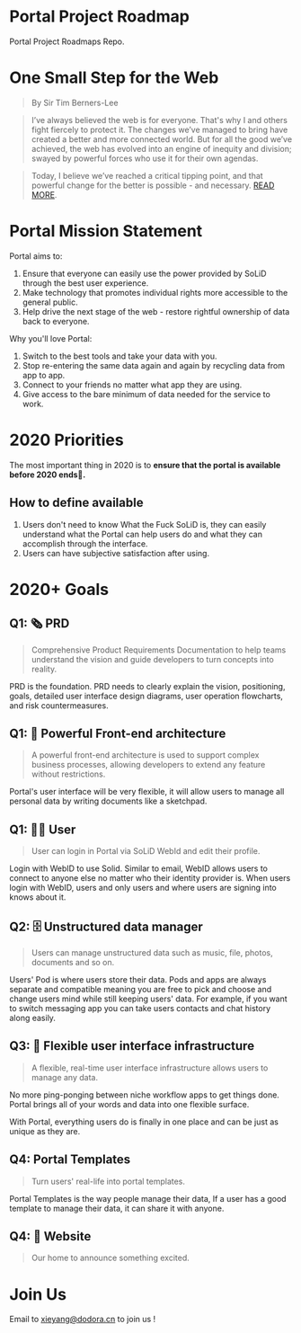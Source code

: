 # Portal Project Roadmap

Portal Project Roadmaps Repo.

# One Small Step for the Web

> By Sir Tim Berners-Lee

> I’ve always believed the web is for everyone. That's why I and others fight fiercely to protect it. The changes we’ve managed to bring have created a better and more connected world. But for all the good we’ve achieved, the web has evolved into an engine of inequity and division; swayed by powerful forces who use it for their own agendas.

> Today, I believe we’ve reached a critical tipping point, and that powerful change for the better is possible - and necessary. [READ MORE](https://inrupt.com/blog/one-small-step-for-the-web).

# Portal Mission Statement

Portal aims to:

1. Ensure that everyone can easily use the power provided by SoLiD through the best user experience.
1. Make technology that promotes individual rights more accessible to the general public.
1. Help drive the next stage of the web - restore rightful ownership of data back to everyone.

Why you'll love Portal:

1. Switch to the best tools and take your data with you.
1. Stop re-entering the same data again and again by recycling data from app to app.
1. Connect to your friends no matter what app they are using.
1. Give access to the bare minimum of data needed for the service to work.

# 2020 Priorities

The most important thing in 2020 is to **ensure that the portal is available before 2020 ends🗽.**

## How to define available

1. Users don't need to know What the Fuck SoLiD is, they can easily understand what the Portal can help users do and what they can accomplish through the interface.
1. Users can have subjective satisfaction after using.

# 2020+ Goals

## Q1: 🗞 PRD

> Comprehensive Product Requirements Documentation to help teams understand the vision and guide developers to turn concepts into reality.

PRD is the foundation. PRD needs to clearly explain the vision, positioning, goals, detailed user interface design diagrams, user operation flowcharts, and risk countermeasures.

## Q1: 🔗 Powerful Front-end architecture

> A powerful front-end architecture is used to support complex business processes, allowing developers to extend any feature without restrictions.

Portal's user interface will be very flexible, it will allow users to manage all personal data by writing documents like a sketchpad.

## Q1: 👨‍💻 User

> User can login in Portal via SoLiD WebId and edit their profile.

Login with WebID to use Solid. Similar to email, WebID allows users to connect to anyone else no matter who their identity provider is. When users login with WebID, users and only users and where users are signing into knows about it.

## Q2: 🗄 Unstructured data manager

> Users can manage unstructured data such as music, file, photos, documents and so on.

Users' Pod is where users store their data. Pods and apps are always separate and compatible meaning you are free to pick and choose and change users mind while still keeping users' data. For example, if you want to switch messaging app you can take users contacts and chat history along easily.

## Q3: 📖 Flexible user interface infrastructure

> A flexible, real-time user interface infrastructure allows users to manage any data.

No more ping-ponging between niche workflow apps to get things done. Portal brings all of your words and data into one flexible surface.

With Portal, everything users do is finally in one place and can be just as unique as they are.

## Q4: Portal Templates

> Turn users' real-life into portal templates.

Portal Templates is the way people manage their data, If a user has a good template to manage their data, it can share it with anyone.

## Q4: 🔭 Website

> Our home to announce something excited.

# Join Us

Email to xieyang@dodora.cn to join us !
